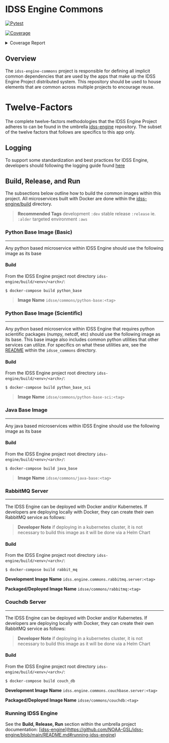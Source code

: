 # IDSS Engine Commons
[![Pytest](https://github.com/NOAA-GSL/idss-engine-commons/actions/workflows/run-tests.yml/badge.svg?branch=main)](https://github.com/NOAA-GSL/idss-engine-commons/actions/workflows/run-tests.yml)

<!-- Pytest Coverage Comment:Begin -->
<a href="https://github.com/NOAA-GSL/idss-engine-commons/blob/main/README.md"><img alt="Coverage" src="https://img.shields.io/badge/Coverage-51%25-orange.svg" /></a><details><summary>Coverage Report </summary><table><tr><th>File</th><th>Stmts</th><th>Miss</th><th>Cover</th><th>Missing</th></tr><tbody><tr><td colspan="5"><b>python/idsse_common/idsse/common</b></td></tr><tr><td>&nbsp; &nbsp;<a href="https://github.com/NOAA-GSL/idss-engine-commons/blob/main/python/idsse_common/idsse/common/__init__.py">__init__.py</a></td><td>0</td><td>0</td><td>100%</td><td>&nbsp;</td></tr><tr><td>&nbsp; &nbsp;<a href="https://github.com/NOAA-GSL/idss-engine-commons/blob/main/python/idsse_common/idsse/common/aws_utils.py">aws_utils.py</a></td><td>78</td><td>15</td><td>15</td><td><a href="https://github.com/NOAA-GSL/idss-engine-commons/blob/main//home/runner/work/idss-engine-commons/idss-engine-commons/python/idsse_common/idsse/common/aws_utils.py#L 81%"> 81%</a></td></tr><tr><td>&nbsp; &nbsp;<a href="https://github.com/NOAA-GSL/idss-engine-commons/blob/main/python/idsse_common/idsse/common/config.py">config.py</a></td><td>74</td><td>9</td><td>9</td><td><a href="https://github.com/NOAA-GSL/idss-engine-commons/blob/main//home/runner/work/idss-engine-commons/idss-engine-commons/python/idsse_common/idsse/common/config.py#L 88%"> 88%</a></td></tr><tr><td>&nbsp; &nbsp;<a href="https://github.com/NOAA-GSL/idss-engine-commons/blob/main/python/idsse_common/idsse/common/json_message.py">json_message.py</a></td><td>22</td><td>22</td><td>22</td><td><a href="https://github.com/NOAA-GSL/idss-engine-commons/blob/main//home/runner/work/idss-engine-commons/idss-engine-commons/python/idsse_common/idsse/common/json_message.py#L  0%">  0%</a></td></tr><tr><td>&nbsp; &nbsp;<a href="https://github.com/NOAA-GSL/idss-engine-commons/blob/main/python/idsse_common/idsse/common/log_util.py">log_util.py</a></td><td>38</td><td>38</td><td>38</td><td><a href="https://github.com/NOAA-GSL/idss-engine-commons/blob/main//home/runner/work/idss-engine-commons/idss-engine-commons/python/idsse_common/idsse/common/log_util.py#L  0%">  0%</a></td></tr><tr><td>&nbsp; &nbsp;<a href="https://github.com/NOAA-GSL/idss-engine-commons/blob/main/python/idsse_common/idsse/common/path_builder.py">path_builder.py</a></td><td>148</td><td>44</td><td>44</td><td><a href="https://github.com/NOAA-GSL/idss-engine-commons/blob/main//home/runner/work/idss-engine-commons/idss-engine-commons/python/idsse_common/idsse/common/path_builder.py#L 70%"> 70%</a></td></tr><tr><td>&nbsp; &nbsp;<a href="https://github.com/NOAA-GSL/idss-engine-commons/blob/main/python/idsse_common/idsse/common/publish_confirm.py">publish_confirm.py</a></td><td>141</td><td>141</td><td>141</td><td><a href="https://github.com/NOAA-GSL/idss-engine-commons/blob/main//home/runner/work/idss-engine-commons/idss-engine-commons/python/idsse_common/idsse/common/publish_confirm.py#L  0%">  0%</a></td></tr><tr><td>&nbsp; &nbsp;<a href="https://github.com/NOAA-GSL/idss-engine-commons/blob/main/python/idsse_common/idsse/common/utils.py">utils.py</a></td><td>78</td><td>33</td><td>33</td><td><a href="https://github.com/NOAA-GSL/idss-engine-commons/blob/main//home/runner/work/idss-engine-commons/idss-engine-commons/python/idsse_common/idsse/common/utils.py#L 58%"> 58%</a></td></tr><tr><td>&nbsp; &nbsp;<a href="https://github.com/NOAA-GSL/idss-engine-commons/blob/main/python/idsse_common/idsse/common/validate_schema.py">validate_schema.py</a></td><td>42</td><td>0</td><td>100%</td><td>&nbsp;</td></tr><tr><td><b>TOTAL</b></td><td><b>621</b></td><td><b>302</b></td><td><b>51%</b></td><td>&nbsp;</td></tr></tbody></table></details>
<!-- Pytest Coverage Comment:End -->

## Overview
The `idss-engine-commons` project is responsible for defining all implicit common dependencies that are used by the apps that make up the IDSS Engine Project distributed system. This
repository should be used to house elements that are common across multiple projects to encourage reuse.

# Twelve-Factors
The complete twelve-factors methodologies that the IDSS Engine Project adheres to can be found in the umbrella [idss-engine](https://github.com/NOAA-GSL/idss-engine) repository. The subset of the twelve factors that follows are specifics to this app only.

## Logging
To support some standardization and best practices for IDSS Engine, developers should following the logging guide found [here](python/logging.rst)

## Build, Release, and Run
The subsections below outline how to build the common images within this project. All microservices built with Docker are done within the
[idss-engine/build](https://github.com/NOAA-GSL/idss-engine/build/) directory.

> **Recommended Tags** development `:dev` stable release `:release` ie. `:alder` targeted environment `:aws`

### Python Base Image (Basic)
---
Any python based microservice within IDSS Engine should use the following image as its base

#### Build
From the IDSS Engine project root directory `idss-engine/build/<env>/<arch>/`:

`$ docker-compose build python_base`

> **Image Name** `idsse/commons/python-base:<tag>`

### Python Base Image (Scientific)
---
Any python based microservice within IDSS Engine that requires python scientific packages (numpy, netcdf, etc) should use the following image as its base. This base image also includes common python utilities that other services can utilize. For specifics on what these utilities are, see the [README](python/idsse_common/README.md) within the `idsse_commons` directory.

#### Build
From the IDSS Engine project root directory `idss-engine/build/<env>/<arch>/`:

`$ docker-compose build python_base_sci`

> **Image Name** `idsse/commons/python-base-sci:<tag>`

### Java Base Image
---
Any java based microservices within IDSS Engine should use the following image as its base

#### Build
From the IDSS Engine project root directory `idss-engine/build/<env>/<arch>/`:

`$ docker-compose build java_base`

> **Image Name** `idsse/commons/java-base:<tag>`

### RabbitMQ Server
---
The IDSS Engine can be deployed with Docker and/or Kubernetes. If developers are deploying locally with Docker, they
can create their own RabbitMQ service as follows:

> **Developer Note** if deploying in a kubernetes cluster, it is not necessary to build this image as it will be done via a Helm Chart

#### Build
From the IDSS Engine project root directory `idss-engine/build/<env>/<arch>/`:

`$ docker-compose build rabbit_mq`

**Development Image Name** `idss.engine.commons.rabbitmq.server:<tag>`

**Packaged/Deployed Image Name** `idsse/commons/rabbitmq:<tag>`

### Couchdb Server
---
The IDSS Engine can be deployed with Docker and/or Kubernetes. If developers are deploying locally with Docker, they
can create their own RabbitMQ service as follows:

> **Developer Note** if deploying in a kubernetes cluster, it is not necessary to build this image as it will be done via a Helm Chart

#### Build
From the IDSS Engine project root directory `idss-engine/build/<env>/<arch>/`:
  
`$ docker-compose build couch_db`

**Development Image Name** `idss.engine.commons.couchbase.server:<tag>`

**Packaged/Deployed Image Name** `idsse/commons/couchdb:<tag>`

### Running IDSS Engine
See the **Build, Release, Run** section within the umbrella project documentation: [[idss-engine](https://github.com/NOAA-GSL/idss-engine)](https://github.com/NOAA-GSL/idss-engine/blob/main/README.md#running-idss-engine)
